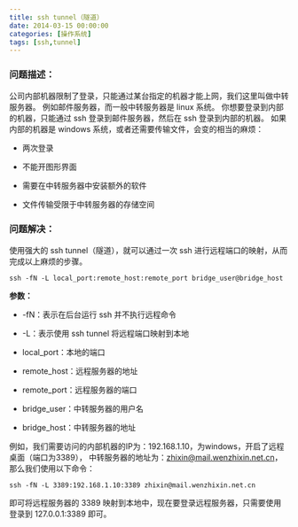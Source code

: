 ```yaml
---
title: ssh tunnel（隧道）
date: 2014-03-15 00:00:00
categories: [操作系统]
tags: [ssh,tunnel]
---
```


### 问题描述：

公司内部机器限制了登录，只能通过某台指定的机器才能上网，我们这里叫做中转服务器。
例如邮件服务器，而一般中转服务器是 linux 系统。
你想要登录到内部的机器，只能通过 ssh 登录到邮件服务器，然后在 ssh 登录到内部的机器。
如果内部的机器是 windows 系统，或者还需要传输文件，会变的相当的麻烦：

* 两次登录

* 不能开图形界面

* 需要在中转服务器中安装额外的软件

* 文件传输受限于中转服务器的存储空间

### 问题解决：

使用强大的 ssh tunnel（隧道），就可以通过一次 ssh 进行远程端口的映射，从而完成以上麻烦的步骤。
```
ssh -fN -L local_port:remote_host:remote_port bridge_user@bridge_host
```

**参数：**

* -fN：表示在后台运行 ssh 并不执行远程命令

* -L：表示使用 ssh tunnel 将远程端口映射到本地

* local_port：本地的端口

* remote_host：远程服务器的地址

* remote_port：远程服务器的端口

* bridge_user：中转服务器的用户名

* bridge_host：中转服务器的地址

例如，我们需要访问的内部机器的IP为：192.168.1.10，为windows，开启了远程桌面（端口为3389），
中转服务器的地址为：zhixin@mail.wenzhixin.net.cn，那么我们使用以下命令：

```
ssh -fN -L 3389:192.168.1.10:3389 zhixin@mail.wenzhixin.net.cn
```

即可将远程服务器的 3389 映射到本地中，现在要登录远程服务器，只需要使用登录到 127.0.0.1:3389 即可。